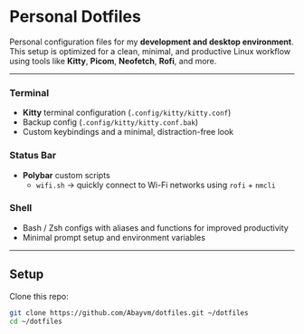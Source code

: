 #  Personal Dotfiles

Personal configuration files for my **development and desktop environment**.  
This setup is optimized for a clean, minimal, and productive Linux workflow using tools like **Kitty**, **Picom**, **Neofetch**, **Rofi**, and more.

---

###  Terminal
- **Kitty** terminal configuration (`.config/kitty/kitty.conf`)  
- Backup config (`.config/kitty/kitty.conf.bak`)  
- Custom keybindings and a minimal, distraction-free look  

###  Status Bar
- **Polybar** custom scripts  
  - `wifi.sh` → quickly connect to Wi-Fi networks using `rofi` + `nmcli`  

###  Shell
- Bash / Zsh configs with aliases and functions for improved productivity  
- Minimal prompt setup and environment variables  

---

##  Setup

Clone this repo:
```bash
git clone https://github.com/Abayvm/dotfiles.git ~/dotfiles
cd ~/dotfiles
